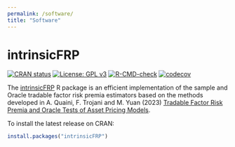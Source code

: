 ```yaml
---
permalink: /software/
title: "Software"
---
```


# intrinsicFRP

[![CRAN status](https://www.r-pkg.org/badges/version/intrinsicFRP)](https://CRAN.R-project.org/package=intrinsicFRP)
[![License: GPL v3](https://img.shields.io/badge/License-GPLv3-blue.svg)](https://www.gnu.org/licenses/gpl-3.0)
[![R-CMD-check](https://github.com/a91quaini/intrinsicFRP/actions/workflows/R-CMD-check.yaml/badge.svg)](https://github.com/a91quaini/intrinsicFRP/actions/workflows/R-CMD-check.yaml)
[![codecov](https://codecov.io/gh/a91quaini/intrinsicFRP/branch/main/graph/badge.svg?token=0F8R40B0FP)](https://app.codecov.io/gh/a91quaini/intrinsicFRP)

The [intrinsicFRP](https://cran.r-project.org/package=intrinsicFRP) R package is an efficient implementation of the sample and Oracle tradable factor risk premia estimators based on the methods developed in A. Quaini, F. Trojani and
M. Yuan (2023) [Tradable Factor Risk Premia and Oracle Tests of Asset Pricing
Models](https://papers.ssrn.com/sol3/papers.cfm?abstract_id=4574683). 

To install the latest release on CRAN:

```r
install.packages("intrinsicFRP")
```

